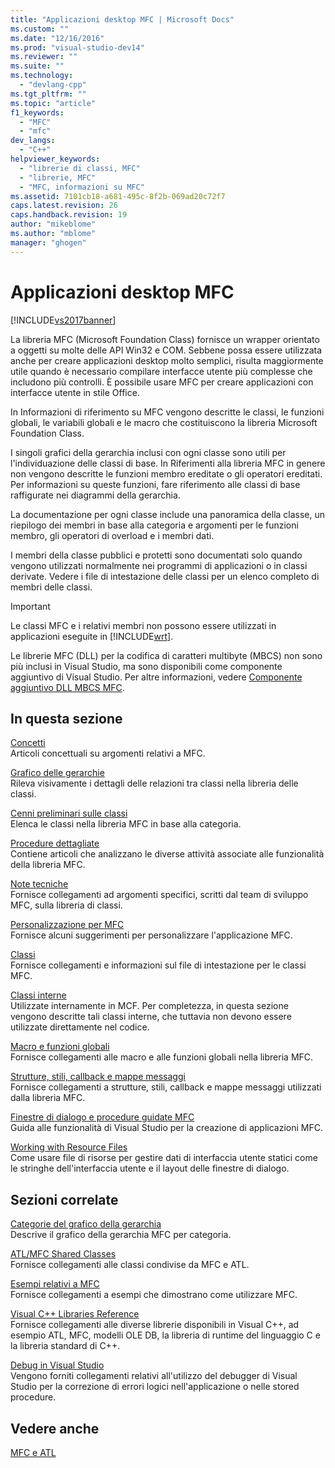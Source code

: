 ```yaml
---
title: "Applicazioni desktop MFC | Microsoft Docs"
ms.custom: ""
ms.date: "12/16/2016"
ms.prod: "visual-studio-dev14"
ms.reviewer: ""
ms.suite: ""
ms.technology: 
  - "devlang-cpp"
ms.tgt_pltfrm: ""
ms.topic: "article"
f1_keywords: 
  - "MFC"
  - "mfc"
dev_langs: 
  - "C++"
helpviewer_keywords: 
  - "librerie di classi, MFC"
  - "librerie, MFC"
  - "MFC, informazioni su MFC"
ms.assetid: 7101cb18-a681-495c-8f2b-069ad20c72f7
caps.latest.revision: 26
caps.handback.revision: 19
author: "mikeblome"
ms.author: "mblome"
manager: "ghogen"
---
```

# Applicazioni desktop MFC
[!INCLUDE[vs2017banner](../assembler/inline/includes/vs2017banner.md)]

La libreria MFC \(Microsoft Foundation Class\) fornisce un wrapper orientato a oggetti su molte delle API Win32 e COM.  Sebbene possa essere utilizzata anche per creare applicazioni desktop molto semplici, risulta maggiormente utile quando è necessario compilare interfacce utente più complesse che includono più controlli.  È possibile usare MFC per creare applicazioni con interfacce utente in stile Office.  
  
 In Informazioni di riferimento su MFC vengono descritte le classi, le funzioni globali, le variabili globali e le macro che costituiscono la libreria Microsoft Foundation Class.  
  
 I singoli grafici della gerarchia inclusi con ogni classe sono utili per l'individuazione delle classi di base.  In Riferimenti alla libreria MFC in genere non vengono descritte le funzioni membro ereditate o gli operatori ereditati.  Per informazioni su queste funzioni, fare riferimento alle classi di base raffigurate nei diagrammi della gerarchia.  
  
 La documentazione per ogni classe include una panoramica della classe, un riepilogo dei membri in base alla categoria e argomenti per le funzioni membro, gli operatori di overload e i membri dati.  
  
 I membri della classe pubblici e protetti sono documentati solo quando vengono utilizzati normalmente nei programmi di applicazioni o in classi derivate.  Vedere i file di intestazione delle classi per un elenco completo di membri delle classi.  
  
> [!IMPORTANT]
>  Le classi MFC e i relativi membri non possono essere utilizzati in applicazioni eseguite in [!INCLUDE[wrt](../atl/reference/includes/wrt_md.md)].  
>   
>  Le librerie MFC \(DLL\) per la codifica di caratteri multibyte \(MBCS\) non sono più inclusi in Visual Studio, ma sono disponibili come componente aggiuntivo di Visual Studio.  Per altre informazioni, vedere [Componente aggiuntivo DLL MBCS MFC](../mfc/mfc-mbcs-dll-add-on.md).  
  
## In questa sezione  
 [Concetti](../mfc/mfc-concepts.md)  
 Articoli concettuali su argomenti relativi a MFC.  
  
 [Grafico delle gerarchie](../mfc/hierarchy-chart.md)  
 Rileva visivamente i dettagli delle relazioni tra classi nella libreria delle classi.  
  
 [Cenni preliminari sulle classi](../mfc/class-library-overview.md)  
 Elenca le classi nella libreria MFC in base alla categoria.  
  
 [Procedure dettagliate](../mfc/walkthroughs-mfc.md)  
 Contiene articoli che analizzano le diverse attività associate alle funzionalità della libreria MFC.  
  
 [Note tecniche](../mfc/mfc-technical-notes.md)  
 Fornisce collegamenti ad argomenti specifici, scritti dal team di sviluppo MFC, sulla libreria di classi.  
  
 [Personalizzazione per MFC](../mfc/customization-for-mfc.md)  
 Fornisce alcuni suggerimenti per personalizzare l'applicazione MFC.  
  
 [Classi](../mfc/reference/mfc-classes.md)  
 Fornisce collegamenti e informazioni sul file di intestazione per le classi MFC.  
  
 [Classi interne](../mfc/reference/internal-classes.md)  
 Utilizzate internamente in MCF.  Per completezza, in questa sezione vengono descritte tali classi interne, che tuttavia non devono essere utilizzate direttamente nel codice.  
  
 [Macro e funzioni globali](../mfc/reference/mfc-macros-and-globals.md)  
 Fornisce collegamenti alle macro e alle funzioni globali nella libreria MFC.  
  
 [Strutture, stili, callback e mappe messaggi](../mfc/reference/structures-styles-callbacks-and-message-maps.md)  
 Fornisce collegamenti a strutture, stili, callback e mappe messaggi utilizzati dalla libreria MFC.  
  
 [Finestre di dialogo e procedure guidate MFC](../mfc/reference/mfc-wizards-and-dialog-boxes.md)  
 Guida alle funzionalità di Visual Studio per la creazione di applicazioni MFC.  
  
 [Working with Resource Files](../mfc/working-with-resource-files.md)  
 Come usare file di risorse per gestire dati di interfaccia utente statici come le stringhe dell'interfaccia utente e il layout delle finestre di dialogo.  
  
## Sezioni correlate  
 [Categorie del grafico della gerarchia](../mfc/hierarchy-chart-categories.md)  
 Descrive il grafico della gerarchia MFC per categoria.  
  
 [ATL\/MFC Shared Classes](../atl-mfc-shared/atl-mfc-shared-classes.md)  
 Fornisce collegamenti alle classi condivise da MFC e ATL.  
  
 [Esempi relativi a MFC](../top/visual-cpp-samples.md)  
 Fornisce collegamenti a esempi che dimostrano come utilizzare MFC.  
  
 [Visual C\+\+ Libraries Reference](http://msdn.microsoft.com/it-it/fec23c40-10c0-4857-9cdc-33a3b99b30ae)  
 Fornisce collegamenti alle diverse librerie disponibili in Visual C\+\+, ad esempio ATL, MFC, modelli OLE DB, la libreria di runtime del linguaggio C e la libreria standard di C\+\+.  
  
 [Debug in Visual Studio](../Topic/Debugging%20in%20Visual%20Studio.md)  
 Vengono forniti collegamenti relativi all'utilizzo del debugger di Visual Studio per la correzione di errori logici nell'applicazione o nelle stored procedure.  
  
## Vedere anche  
 [MFC e ATL](../mfc/mfc-and-atl.md)